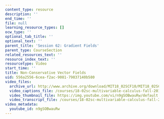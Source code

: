 ```yaml
---
content_type: resource
description: ''
end_time: ''
file: null
learning_resource_types: []
ocw_type: ''
optional_tab_title: ''
optional_text: ''
parent_title: 'Session 62: Gradient Fields'
parent_type: CourseSection
related_resources_text: ''
resource_index_text: ''
resourcetype: Video
start_time: ''
title: Non-Conservative Vector Fields
uid: 556a2556-6cea-f2ac-9081-79837140b580
video_files:
  archive_url: http://www.archive.org/download/MIT18_02SCF10/MIT18_02SCF10Rec_43_300k.mp4
  video_captions_file: /courses/18-02sc-multivariable-calculus-fall-2010/b3804f5502d0552ab775fa3ce3dac5f8_n9gSOBwauRw.vtt
  video_thumbnail_file: https://img.youtube.com/vi/n9gSOBwauRw/default.jpg
  video_transcript_file: /courses/18-02sc-multivariable-calculus-fall-2010/bff3d3332eccbf7c081c34239dc0b68b_n9gSOBwauRw.pdf
video_metadata:
  youtube_id: n9gSOBwauRw
---
```

